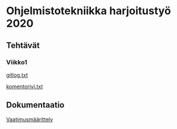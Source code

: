 # Ohjelmistotekniikka harjoitustyö 2020

## Tehtävät

### Viikko1
[gitlog.txt](https://github.com/glinoen/ot-harjoitustyo2020/blob/master/laskarit/viikko1/gitlog.txt)

[komentorivi.txt](https://github.com/glinoen/ot-harjoitustyo2020/blob/master/laskarit/viikko1/komentorivi.txt)



## Dokumentaatio

[Vaatimusmäärittely](https://github.com/glinoen/ot-harjoitustyo2020/blob/master/dokumentointi/vaatimusmaarittely.md)
